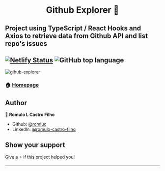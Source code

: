 <h1 align="center">Github Explorer 👋</h1>

## Project using TypeScript / React Hooks and Axios to retrieve data from Github API and list repo's issues

[![Netlify Status](https://api.netlify.com/api/v1/badges/d0d3ce2f-6539-40a8-a699-de9b135ea450/deploy-status)](https://app.netlify.com/sites/romluc-githubexplorer/deploys)
![GitHub top language](https://img.shields.io/github/languages/top/romluc/gostack11--first-react-project)
---

![gihub-explorer](https://user-images.githubusercontent.com/44209758/81997288-b30ab080-9625-11ea-856f-030b1153e460.gif)



### 🏠 [Homepage](https://romluc-githubexplorer.netlify.app/)

## Author

👤 **Romulo L Castro Filho**

* Github: [@romluc](https://github.com/romluc)
* LinkedIn: [@romulo-castro-filho](https://linkedin.com/in/romulo-castro-filho)

## Show your support

Give a ⭐️ if this project helped you!

***

